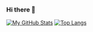 ### Hi there 👋

[![My GitHub Stats](https://github-readme-stats.vercel.app/api/?username=JosueGauthier&count_private=true&theme=tokyonight&showicons=true)]()
[![Top Langs](https://github-readme-stats.vercel.app/api/top-langs/?username=JosueGauthier&layout=compact&count_private=true&theme=tokyonight&showicons=true)](https://github.com/JosueGauthier/github-readme-stats)



<!--
**JosueGauthier/JosueGauthier** is a ✨ _special_ ✨ repository because its `README.md` (this file) appears on your GitHub profile.

Here are some ideas to get you started:

- 🔭 I’m currently working on ...
- 🌱 I’m currently learning ...
- 👯 I’m looking to collaborate on ...
- 🤔 I’m looking for help with ...
- 💬 Ask me about ...
- 📫 How to reach me: ...
- 😄 Pronouns: ...
- ⚡ Fun fact: ...
-->
